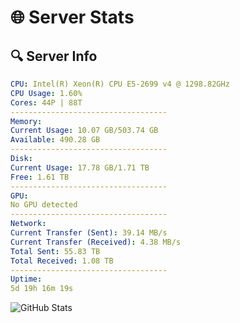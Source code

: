# 🌐 Server Stats
## 🔍 Server Info
```yaml
CPU: Intel(R) Xeon(R) CPU E5-2699 v4 @ 1298.82GHz
CPU Usage: 1.60%
Cores: 44P | 88T
-----------------------------------
Memory:
Current Usage: 10.07 GB/503.74 GB
Available: 490.28 GB
-----------------------------------
Disk:
Current Usage: 17.78 GB/1.71 TB
Free: 1.61 TB
-----------------------------------
GPU:
No GPU detected
-----------------------------------
Network:
Current Transfer (Sent): 39.14 MB/s
Current Transfer (Received): 4.38 MB/s
Total Sent: 55.83 TB
Total Received: 1.08 TB
-----------------------------------
Uptime:
5d 19h 16m 19s
```
![GitHub Stats](https://img.shields.io/badge/Updated-2025-02-13_17:59:37-blue)